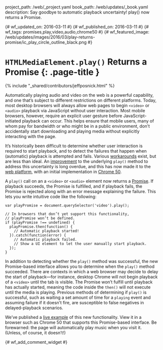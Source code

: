 project_path: /web/_project.yaml
book_path: /web/updates/_book.yaml
description: Say goodbye to automatic playback uncertainty! play() now returns a Promise.

{# wf_updated_on: 2016-03-11 #}
{# wf_published_on: 2016-03-11 #}
{# wf_tags: promises,play,video,audio,chrome50 #}
{# wf_featured_image: /web/updates/images/2016/03/play-returns-promise/ic_play_circle_outline_black.png #}

# `HTMLMediaElement.play()` Returns a Promise {: .page-title }

{% include "_shared/contributors/jeffposnick.html" %}



Automatically playing audio and video on the web is a powerful capability,
and one that’s subject to different restrictions on different platforms.
Today, most desktop browsers will always allow web pages to begin
`<video>` or `<audio>` playback via JavaScript without user interaction.
Most mobile browsers, however, require an explicit user gesture before
JavaScript-initiated playback can occur. This helps ensure that mobile users,
many of whom pay for bandwidth or who might be in a public environment,
don’t accidentally start downloading and playing media without explicitly
interacting with the page.

It’s historically been difficult to determine whether user interaction is
required to start playback, and to detect the failures that happen when
(automatic) playback is attempted and fails. Various
[workarounds](http://stackoverflow.com/questions/17452057/feature-detect-autoplay-html5-audio-audio-on-mobile-browsers)
exist, but are less than ideal. An
[improvement](https://bugs.chromium.org/p/chromium/issues/detail?id=579541) to the
underlying `play()` method to address this uncertainty is long overdue, and this
has now made it to the
[web platform](https://html.spec.whatwg.org/multipage/embedded-content.html#dom-media-play),
with an initial implementation in
[Chrome 50](https://www.chromestatus.com/feature/5920584248590336).

A `play()` call on an a `<video>` or `<audio>` element now returns a
[Promise](http://www.html5rocks.com/en/tutorials/es6/promises/). If playback succeeds,
the Promise is fulfilled, and if playback fails, the Promise is rejected along with an
error message explaining the failure. This lets you write intuitive code like the following:


    var playPromise = document.querySelector('video').play();
    
    // In browsers that don’t yet support this functionality,
    // playPromise won’t be defined.
    if (playPromise !== undefined) {
      playPromise.then(function() {
        // Automatic playback started!
      }).catch(function(error) {
        // Automatic playback failed.
        // Show a UI element to let the user manually start playback.
      });
    }
    

In addition to detecting whether the `play()` method was successful, the new Promise-based
interface allows you to determine when the `play()` method succeeded. There are contexts
in which a web browser may decide to delay the start of playback—for instance, desktop
Chrome will not begin playback of a `<video>` until the tab is visible. The Promise won’t
fulfill until playback has actually started, meaning the code inside the `then()` will not
execute until the media is playing. Previous methods of determining if `play()` is successful,
such as waiting a set amount of time for a `playing` event and assuming failure if it doesn’t
fire, are susceptible to false negatives in delayed-playback scenarios.

We’ve published a [live example](https://googlechrome.github.io/samples/play-return-promise/)
of this new functionality. View it in a browser such as Chrome 50 that supports this Promise-based
interface. Be forewarned: the page will automatically play music when you visit it. (Unless, of
course, it doesn’t!)


{# wf_add_comment_widget #}

